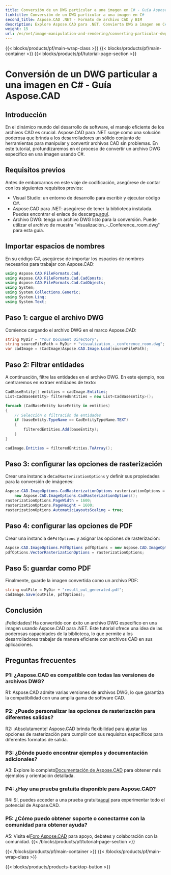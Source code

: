 ```yaml
---
title: Conversión de un DWG particular a una imagen en C# - Guía Aspose.CAD
linktitle: Conversión de un DWG particular a una imagen en C#
second_title: Aspose.CAD .NET - Formato de archivo CAD y BIM
description: Explore Aspose.CAD para .NET. Convierta DWG a imagen en C# sin esfuerzo. Guía completa con ejemplos de código.
weight: 15
url: /es/net/image-manipulation-and-rendering/converting-particular-dwg-to-image/
---
```


{{< blocks/products/pf/main-wrap-class >}}
{{< blocks/products/pf/main-container >}}
{{< blocks/products/pf/tutorial-page-section >}}

# Conversión de un DWG particular a una imagen en C# - Guía Aspose.CAD

## Introducción

En el dinámico mundo del desarrollo de software, el manejo eficiente de los archivos CAD es crucial. Aspose.CAD para .NET surge como una solución poderosa que brinda a los desarrolladores un sólido conjunto de herramientas para manipular y convertir archivos CAD sin problemas. En este tutorial, profundizaremos en el proceso de convertir un archivo DWG específico en una imagen usando C#.

## Requisitos previos

Antes de embarcarnos en este viaje de codificación, asegúrese de contar con los siguientes requisitos previos:

- Visual Studio: un entorno de desarrollo para escribir y ejecutar código C#.
-  Aspose.CAD para .NET: asegúrese de tener la biblioteca instalada. Puedes encontrar el enlace de descarga.[aquí](https://releases.aspose.com/cad/net/).
- Archivo DWG: tenga un archivo DWG listo para la conversión. Puede utilizar el archivo de muestra "visualización_-_Conference_room.dwg" para esta guía.

## Importar espacios de nombres

En su código C#, asegúrese de importar los espacios de nombres necesarios para trabajar con Aspose.CAD:

```csharp
using Aspose.CAD.FileFormats.Cad;
using Aspose.CAD.FileFormats.Cad.CadConsts;
using Aspose.CAD.FileFormats.Cad.CadObjects;
using System;
using System.Collections.Generic;
using System.Linq;
using System.Text;
```

## Paso 1: cargue el archivo DWG

Comience cargando el archivo DWG en el marco Aspose.CAD:

```csharp
string MyDir = "Your Document Directory";
string sourceFilePath = MyDir + "visualization_-_conference_room.dwg";
var cadImage = (CadImage)Aspose.CAD.Image.Load(sourceFilePath);
```

## Paso 2: Filtrar entidades

A continuación, filtre las entidades en el archivo DWG. En este ejemplo, nos centraremos en extraer entidades de texto:

```csharp
CadBaseEntity[] entities = cadImage.Entities;
List<CadBaseEntity> filteredEntities = new List<CadBaseEntity>();

foreach (CadBaseEntity baseEntity in entities)
{
    // Selección o filtración de entidades
    if (baseEntity.TypeName == CadEntityTypeName.TEXT)
    {
        filteredEntities.Add(baseEntity);
    }
}

cadImage.Entities = filteredEntities.ToArray();
```

## Paso 3: configurar las opciones de rasterización

 Crear una instancia de`CadRasterizationOptions` y definir sus propiedades para la conversión de imágenes:

```csharp
Aspose.CAD.ImageOptions.CadRasterizationOptions rasterizationOptions =
    new Aspose.CAD.ImageOptions.CadRasterizationOptions();
rasterizationOptions.PageWidth = 1600;
rasterizationOptions.PageHeight = 1600;
rasterizationOptions.AutomaticLayoutsScaling = true;
```

## Paso 4: configurar las opciones de PDF

 Crear una instancia de`PdfOptions` y asignar las opciones de rasterización:

```csharp
Aspose.CAD.ImageOptions.PdfOptions pdfOptions = new Aspose.CAD.ImageOptions.PdfOptions();
pdfOptions.VectorRasterizationOptions = rasterizationOptions;
```

## Paso 5: guardar como PDF

Finalmente, guarde la imagen convertida como un archivo PDF:

```csharp
string outFile = MyDir + "result_out_generated.pdf";
cadImage.Save(outFile, pdfOptions);
```

## Conclusión

¡Felicidades! Ha convertido con éxito un archivo DWG específico en una imagen usando Aspose.CAD para .NET. Este tutorial ofrece una idea de las poderosas capacidades de la biblioteca, lo que permite a los desarrolladores trabajar de manera eficiente con archivos CAD en sus aplicaciones.

## Preguntas frecuentes

### P1: ¿Aspose.CAD es compatible con todas las versiones de archivos DWG?

R1: Aspose.CAD admite varias versiones de archivos DWG, lo que garantiza la compatibilidad con una amplia gama de software CAD.

### P2: ¿Puedo personalizar las opciones de rasterización para diferentes salidas?

R2: ¡Absolutamente! Aspose.CAD brinda flexibilidad para ajustar las opciones de rasterización para cumplir con sus requisitos específicos para diferentes formatos de salida.

### P3: ¿Dónde puedo encontrar ejemplos y documentación adicionales?

 A3: Explore lo completo[Documentación de Aspose.CAD](https://reference.aspose.com/cad/net/) para obtener más ejemplos y orientación detallada.

### P4: ¿Hay una prueba gratuita disponible para Aspose.CAD?

 R4: Sí, puedes acceder a una prueba gratuita[aquí](https://releases.aspose.com/) para experimentar todo el potencial de Aspose.CAD.

### P5: ¿Cómo puedo obtener soporte o conectarme con la comunidad para obtener ayuda?

A5: Visita el[Foro Aspose.CAD](https://forum.aspose.com/c/cad/19) para apoyo, debates y colaboración con la comunidad.
{{< /blocks/products/pf/tutorial-page-section >}}

{{< /blocks/products/pf/main-container >}}
{{< /blocks/products/pf/main-wrap-class >}}

{{< blocks/products/products-backtop-button >}}
